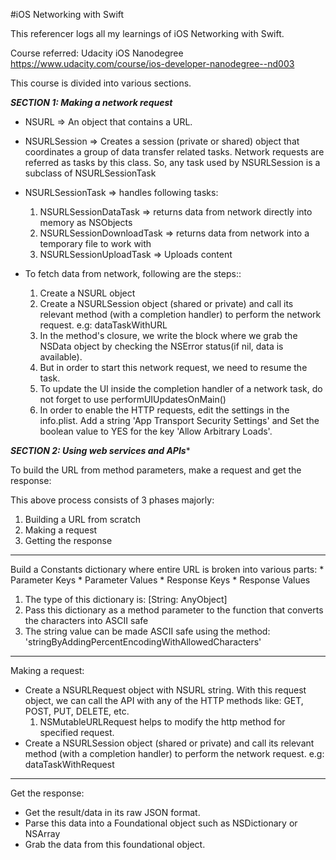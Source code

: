 #iOS Networking with Swift

This referencer logs all my learnings of iOS Networking with Swift. 

Course referred: Udacity iOS Nanodegree https://www.udacity.com/course/ios-developer-nanodegree--nd003

This course is divided into various sections. 

*****************SECTION 1: Making a network request*****************

* NSURL => An object that contains a URL.
* NSURLSession => Creates a session (private or shared) object that coordinates a group of data transfer related tasks. Network requests are referred as tasks by this class. So, any task used by NSURLSession is a subclass of NSURLSessionTask
* NSURLSessionTask => handles following tasks:
	1. NSURLSessionDataTask => returns data from network directly into memory as NSObjects
	2. NSURLSessionDownloadTask => returns data from network into a temporary file to work with
	3. NSURLSessionUploadTask => Uploads content

* To fetch data from network, following are the steps::
	1. Create a NSURL object 
	2. Create a NSURLSession object (shared or private) and call its relevant method (with a completion handler) to perform the network request. e.g: dataTaskWithURL 
	3. In the method's closure, we write the block where we grab the NSData object by checking the NSError status(if nil, data is available). 
    4. But in order to start this network request, we need to resume the task. 
	5. To update the UI inside the completion handler of a network task, do not forget to use performUIUpdatesOnMain()
	6. In order to enable the HTTP requests, edit the settings in the info.plist. Add a string 'App Transport Security Settings' and Set the boolean value to YES for the key 'Allow Arbitrary Loads'.


*****************SECTION 2: Using web services and APIs******************

To build the URL from method parameters, make a request and get the response:

This above process consists of 3 phases majorly:

1. Building a URL from scratch 
2. Making a request
3. Getting the response

---------------------------------------------------
Build a Constants dictionary where entire URL is broken into various parts:
	* Parameter Keys 
	* Parameter Values
	* Response Keys
	* Response Values

1. The type of this dictionary is: [String: AnyObject]
2. Pass this dictionary as a method parameter to the function that converts the characters into ASCII safe 
3. The string value can be made ASCII safe using the method: 'stringByAddingPercentEncodingWithAllowedCharacters'

---------------------------------------------------
Making a request:
* Create a NSURLRequest object with NSURL string. With this request object, we can call the API with any of the HTTP methods like: GET, POST, PUT, DELETE, etc.
	1. NSMutableURLRequest helps to modify the http method for specified request.
* Create a NSURLSession object (shared or private) and call its relevant method (with a completion handler) to perform the network request. e.g: dataTaskWithRequest

---------------------------------------------------
Get the response:
* Get the result/data in its raw JSON format. 
* Parse this data into a Foundational object such as NSDictionary or NSArray
* Grab the data from this foundational object.





	

